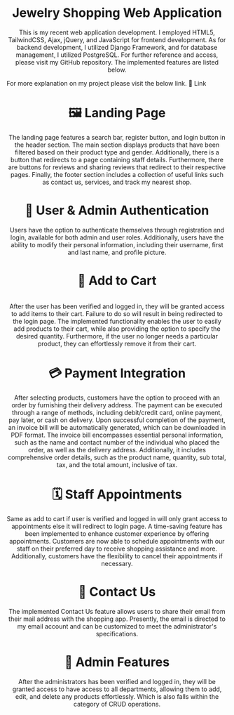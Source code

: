 <h1 align="center"> Jewelry Shopping Web Application</h1>
<p align="center">This is my recent web application development. I employed HTML5, TailwindCSS, Ajax, jQuery, and JavaScript for frontend development. As for backend development, I utilized Django Framework, and for database management, I utilized PostgreSQL. For further reference and access, please visit my GitHub repository. The implemented features are listed below.</p>

For more explanation on my project please visit the below link.
<a herf="https://mfj-rb4807.vercel.app/" target="blank">🔗 Link </a>

<h1 align="center">🖼 Landing Page</h1>
<p align="center">The landing page features a search bar, register button, and login button in the header section. The main section displays products that have been filtered based on their product type and gender. Additionally, there is a button that redirects to a page containing staff details. Furthermore, there are buttons for reviews and sharing reviews that redirect to their respective pages. Finally, the footer section includes a collection of useful links such as contact us, services, and track my nearest shop.</p>

<h1 align="center">🔐 User & Admin Authentication</h1>
<p align="center">Users have the option to authenticate themselves through registration and login, available for both admin and user roles. Additionally, users have the ability to modify their personal information, including their username, first and last name, and profile picture.</p>

<h1 align="center">🛒 Add to Cart</h1>
<img src="https://dl.dropboxusercontent.com/scl/fi/vw0pghe7jx1489b9ckzvp/reviews-page.png?rlkey=mnc65qjwad136lzzahv8rs2w3&dl=0"  alt=""><p align="center">After the user has been verified and logged in, they will be granted access to add items to their cart. Failure to do so will result in being redirected to the login page. The implemented functionality enables the user to easily add products to their cart, while also providing the option to specify the desired quantity. Furthermore, if the user no longer needs a particular product, they can effortlessly remove it from their cart.</p>

<h1 align="center">💳 Payment Integration</h1>
<p align="center">After selecting products, customers have the option to proceed with an order by furnishing their delivery address. The payment can be executed through a range of methods, including debit/credit card, online payment, pay later, or cash on delivery. Upon successful completion of the payment, an invoice bill will be automatically generated, which can be downloaded in PDF format. The invoice bill encompasses essential personal information, such as the name and contact number of the individual who placed the order, as well as the delivery address. Additionally, it includes comprehensive order details, such as the product name, quantity, sub total, tax, and the total amount, inclusive of tax.</p>

<h1 align="center">🗓 Staff Appointments</h1>
<p align="center">Same as add to cart if user is verified and logged in will only grant access to appointments else it will redirect to login page. A time-saving feature has been implemented to enhance customer experience by offering appointments. Customers are now able to schedule appointments with our staff on their preferred day to receive shopping assistance and more. Additionally, customers have the flexibility to cancel their appointments if necessary.</p>

<h1 align="center">📩 Contact Us</h1>
<p align="center">The implemented Contact Us feature allows users to share their email from their mail address with the shopping app. Presently, the email is directed to my email account and can be customized to meet the administrator's specifications.</p>

<h1 align="center">👤 Admin Features</h1>
<p align="center">After the administrators has been verified and logged in, they will be granted access to have access to all departments, allowing them to add, edit, and delete any products effortlessly. Which is also falls within the category of CRUD operations.</p>
